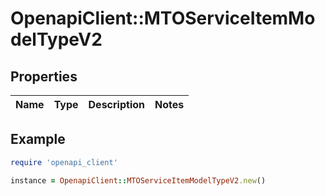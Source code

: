 # OpenapiClient::MTOServiceItemModelTypeV2

## Properties

| Name | Type | Description | Notes |
| ---- | ---- | ----------- | ----- |

## Example

```ruby
require 'openapi_client'

instance = OpenapiClient::MTOServiceItemModelTypeV2.new()
```

